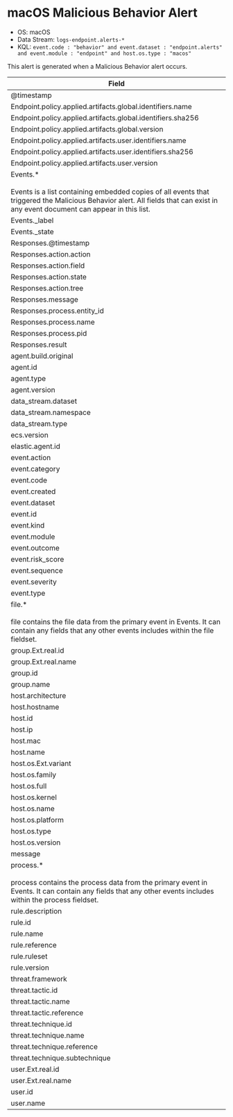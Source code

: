 # macOS Malicious Behavior Alert

- OS: macOS
- Data Stream: `logs-endpoint.alerts-*`
- KQL: `event.code : "behavior" and event.dataset : "endpoint.alerts" and event.module : "endpoint" and host.os.type : "macos"`

This alert is generated when a Malicious Behavior alert occurs.


| Field |
|---|
| @timestamp |
| Endpoint.policy.applied.artifacts.global.identifiers.name |
| Endpoint.policy.applied.artifacts.global.identifiers.sha256 |
| Endpoint.policy.applied.artifacts.global.version |
| Endpoint.policy.applied.artifacts.user.identifiers.name |
| Endpoint.policy.applied.artifacts.user.identifiers.sha256 |
| Endpoint.policy.applied.artifacts.user.version |
| Events.*<br /><br />Events is a list containing embedded copies of all events that triggered the Malicious Behavior alert. All fields that can exist in any event document can appear in this list. |
| Events._label |
| Events._state |
| Responses.@timestamp |
| Responses.action.action |
| Responses.action.field |
| Responses.action.state |
| Responses.action.tree |
| Responses.message |
| Responses.process.entity_id |
| Responses.process.name |
| Responses.process.pid |
| Responses.result |
| agent.build.original |
| agent.id |
| agent.type |
| agent.version |
| data_stream.dataset |
| data_stream.namespace |
| data_stream.type |
| ecs.version |
| elastic.agent.id |
| event.action |
| event.category |
| event.code |
| event.created |
| event.dataset |
| event.id |
| event.kind |
| event.module |
| event.outcome |
| event.risk_score |
| event.sequence |
| event.severity |
| event.type |
| file.*<br /><br />file contains the file data from the primary event in Events. It can contain any fields that any other events includes within the file fieldset. |
| group.Ext.real.id |
| group.Ext.real.name |
| group.id |
| group.name |
| host.architecture |
| host.hostname |
| host.id |
| host.ip |
| host.mac |
| host.name |
| host.os.Ext.variant |
| host.os.family |
| host.os.full |
| host.os.kernel |
| host.os.name |
| host.os.platform |
| host.os.type |
| host.os.version |
| message |
| process.*<br /><br />process contains the process data from the primary event in Events. It can contain any fields that any other events includes within the process fieldset. |
| rule.description |
| rule.id |
| rule.name |
| rule.reference |
| rule.ruleset |
| rule.version |
| threat.framework |
| threat.tactic.id |
| threat.tactic.name |
| threat.tactic.reference |
| threat.technique.id |
| threat.technique.name |
| threat.technique.reference |
| threat.technique.subtechnique |
| user.Ext.real.id |
| user.Ext.real.name |
| user.id |
| user.name |

